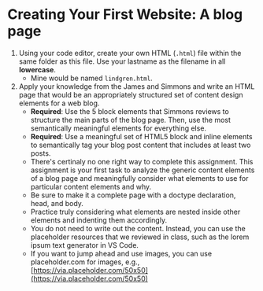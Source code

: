# Creating Your First Website: A blog page

1. Using your code editor, create your own HTML (`.html`) file within the same folder as this file. Use your lastname as the filename in all **lowercase**.
   - Mine would be named `lindgren.html`.
2. Apply your knowledge from the James and Simmons and write an HTML page that would be an appropriately structured set of content design elements for a web blog.
   - **Required**: Use the 5 block elements that Simmons reviews to structure the main parts of the blog page. Then, use the most semantically meaningful elements for everything else.
   - **Required**: Use a meaningful set of HTML5 block and inline elements to semantically tag your blog post content that includes at least two posts.
   - There's certinaly no one right way to complete this assignment. This assignment is your first task to analyze the generic content elements of a blog page and meaningfully consider what elements to use for particular content elements and why.
   - Be sure to make it a complete page with a doctype declaration, head, and body.
   - Practice truly considering what elements are nested inside other elements and indenting them accordingly.
   - You do not need to write out the content. Instead, you can use the placeholder resources that we reviewed in class, such as the lorem ipsum text generator in VS Code.
   - If you want to jump ahead and use images, you can use placeholder.com for images, e.g., [https://via.placeholder.com/50x50](https://via.placeholder.com/50x50)